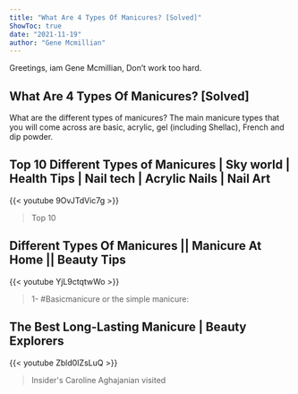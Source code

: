 ```yaml
---
title: "What Are 4 Types Of Manicures? [Solved]"
ShowToc: true 
date: "2021-11-19"
author: "Gene Mcmillian" 
---
```


Greetings, iam Gene Mcmillian, Don’t work too hard.
## What Are 4 Types Of Manicures? [Solved]
What are the different types of manicures? The main manicure types that you will come across are basic, acrylic, gel (including Shellac), French and dip powder.

## Top 10 Different Types of Manicures | Sky world | Health Tips | Nail tech | Acrylic Nails | Nail Art
{{< youtube 9OvJTdVic7g >}}
>Top 10 

## Different Types Of Manicures || Manicure At Home || Beauty Tips
{{< youtube YjL9ctqtwWo >}}
>1- #Basicmanicure or the simple manicure: 

## The Best Long-Lasting Manicure | Beauty Explorers
{{< youtube Zbld0IZsLuQ >}}
>Insider's Caroline Aghajanian visited 

